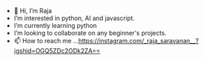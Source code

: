 - 👋 Hi, I’m Raja
-  I’m interested in python, AI and javascript.
-  I’m currently learning python
-  I’m looking to collaborate on any beginner's projects.
- 📫 How to reach me ...https://instagram.com/_raja_saravanan__?igshid=OGQ5ZDc2ODk2ZA==

<!---
imraja-W/imraja-W is a ✨ special ✨ repository because its `README.md` (this file) appears on your GitHub profile.
You can click the Preview link to take a look at your changes.
--->
